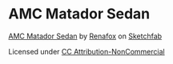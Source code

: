 # AMC Matador Sedan

<a href="https://sketchfab.com/3d-models/amc-matador-sedan-4e087683648249a0a362100fc0f1e059?utm_medium=embed&utm_source=website&utm_campaign=share-popup">AMC Matador Sedan</a>
by <a href="https://sketchfab.com/kryik1023?utm_medium=embed&utm_source=website&utm_campaign=share-popup">Renafox</a>
on <a href="https://sketchfab.com?utm_medium=embed&utm_source=website&utm_campaign=share-popup">Sketchfab</a>

Licensed under [CC Attribution-NonCommercial](http://creativecommons.org/licenses/by-nc/4.0/)